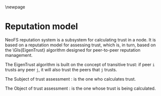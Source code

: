\newpage
# Reputation model

NeoFS reputation system is a subsystem for calculating trust in a node. It is based on a reputation model for assessing trust, which is, in turn, based on the \Gls{EigenTrust} algorithm designed for peer-to-peer reputation management.

The EigenTrust algorithm is built on the concept of transitive trust: if peer `i` trusts any peer `j`, it will also trust the peers that `j` trusts.

The Subject of trust assessment
: is the one who calculates trust.

The Object of trust assessment
: is the one whose trust is being calculated.
